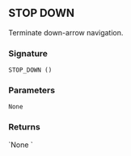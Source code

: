 ## STOP DOWN

Terminate down-arrow navigation.


### Signature

`STOP_DOWN ()`


### Parameters

`None`


### Returns

\`None
\`